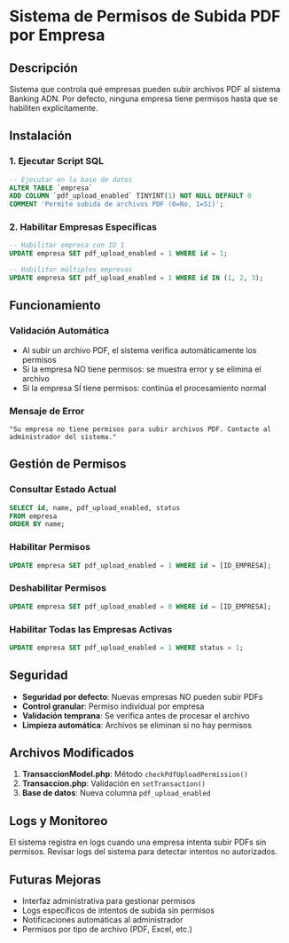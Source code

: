 # Sistema de Permisos de Subida PDF por Empresa

## Descripción
Sistema que controla qué empresas pueden subir archivos PDF al sistema Banking ADN. Por defecto, ninguna empresa tiene permisos hasta que se habiliten explícitamente.

## Instalación

### 1. Ejecutar Script SQL
```sql
-- Ejecutar en la base de datos
ALTER TABLE `empresa` 
ADD COLUMN `pdf_upload_enabled` TINYINT(1) NOT NULL DEFAULT 0 
COMMENT 'Permite subida de archivos PDF (0=No, 1=Sí)';
```

### 2. Habilitar Empresas Específicas
```sql
-- Habilitar empresa con ID 1
UPDATE empresa SET pdf_upload_enabled = 1 WHERE id = 1;

-- Habilitar múltiples empresas
UPDATE empresa SET pdf_upload_enabled = 1 WHERE id IN (1, 2, 3);
```

## Funcionamiento

### Validación Automática
- Al subir un archivo PDF, el sistema verifica automáticamente los permisos
- Si la empresa NO tiene permisos: se muestra error y se elimina el archivo
- Si la empresa SÍ tiene permisos: continúa el procesamiento normal

### Mensaje de Error
```
"Su empresa no tiene permisos para subir archivos PDF. Contacte al administrador del sistema."
```

## Gestión de Permisos

### Consultar Estado Actual
```sql
SELECT id, name, pdf_upload_enabled, status 
FROM empresa 
ORDER BY name;
```

### Habilitar Permisos
```sql
UPDATE empresa SET pdf_upload_enabled = 1 WHERE id = [ID_EMPRESA];
```

### Deshabilitar Permisos
```sql
UPDATE empresa SET pdf_upload_enabled = 0 WHERE id = [ID_EMPRESA];
```

### Habilitar Todas las Empresas Activas
```sql
UPDATE empresa SET pdf_upload_enabled = 1 WHERE status = 1;
```

## Seguridad

- **Seguridad por defecto**: Nuevas empresas NO pueden subir PDFs
- **Control granular**: Permiso individual por empresa
- **Validación temprana**: Se verifica antes de procesar el archivo
- **Limpieza automática**: Archivos se eliminan si no hay permisos

## Archivos Modificados

1. **TransaccionModel.php**: Método `checkPdfUploadPermission()`
2. **Transaccion.php**: Validación en `setTransaction()`
3. **Base de datos**: Nueva columna `pdf_upload_enabled`

## Logs y Monitoreo

El sistema registra en logs cuando una empresa intenta subir PDFs sin permisos. Revisar logs del sistema para detectar intentos no autorizados.

## Futuras Mejoras

- Interfaz administrativa para gestionar permisos
- Logs específicos de intentos de subida sin permisos  
- Notificaciones automáticas al administrador
- Permisos por tipo de archivo (PDF, Excel, etc.)
